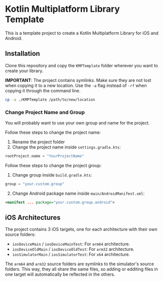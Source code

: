 # Kotlin Multiplatform Library Template

This is a template project to create a Kotlin Multiplatform Library for iOS and Android.

## Installation

Clone this repository and copy the `KMPTemplate` folder wherever you want to create your library.

**IMPORTANT**: The project contains symlinks. Make sure they are not lost when copying it to a new location. Use the `-a` flag instead of `-rf` when copying it through the command line.
```bash
cp -a ./KMPTemplate /path/to/new/location
```

### Change Project Name and Group

You will probably want to use your own group and name for the project.

Follow these steps to change the project name:

1. Rename the project folder
2. Change the project name inside `settings.gradle.kts`:
```kotlin
rootProject.name = "YourProjectName"
```

Follow these steps to change the project group:

1. Change group inside `build.gradle.kts`:
```kotlin
group = "your.custom.group"
```
2. Change Android package name inside `main/AndroidManifest.xml`:
```xml
<manifest ... package="your.custom.group.android">
```

## iOS Architectures

The project contains 3 iOS targets, one for each architecture with their own source folders:

* `iosDeviceMain` / `iosDeviceMainTest`: For `arm64` architecture.
* `iosDeviceOldMain` / `iosDeviceOldTest`: For `arm32` architecture.
* `iosSimulatorMain` / `iosSimulatorTest`: For `x64` architecture.

The `arm64` and `arm32` source folders are symlinks to the simulator's source folders. This way, they all share the same files, so adding or edditing files in one target will automatically be reflected in the others.
